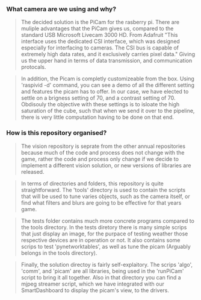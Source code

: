 ### What camera are we using and why?
> The decided solution is the PiCam for the rasberry pi. There are muliple advantages that the PiCam gives us, compared to the standard USB Microsoft Livecam 3000 HD. From Adafruit "This interface uses the dedicated CSI interface, which was designed especially for interfacing to cameras. The CSI bus is capable of extremely high data rates, and it exclusively carries pixel data." Giving us the upper hand in terms of data transmission, and communication protocals.

> In addition, the Picam is completly customizeable from the box. Using 'raspivid -d' command, you can see a demo of all the different setting and features the picam has to offer. In our case, we have elected to settle on a brigness setting of 70, and a contrast setting of 70. Obdisouly the objective with these settings is to isloate the high saturation of the cube, such that when we send it over to the pipeline, there is very little computation having to be done on that end.

### How is this repository organised?
> The vision repository is seprate from the other annual repositories because much of the code and process does not change with the game, rather the code and process only change if we decide to implement a different vision solution, or new versions of libraries are released.

> In terms of directories and folders, this repository is quite straightforward. The 'tools' directory is used to contain the scripts that will be used to tune varies objects, such as the camera itself, or find what filters and blurs are going to be effective for that years game.

> The tests folder contains much more concrete programs compared to the tools directory. In the tests diretory there is many simple scrips that just display an image, for the purpace of testing weather those respective devices are in operation or not. It also contains some scrips to test 'pynetworktables', as well as tune the picam (Arguably belongs in the tools directory).

> Finally, the solution directoy is fairly self-explaitory. The scrips 'algo', 'comm', and 'picam' are all libraries, being used in the 'runPiCam' script to bring it all together. Also in that directory you can find a mjpeg streamer script, which we have integrated with our SmartDashboard to display the picam's view, to the drivers.
